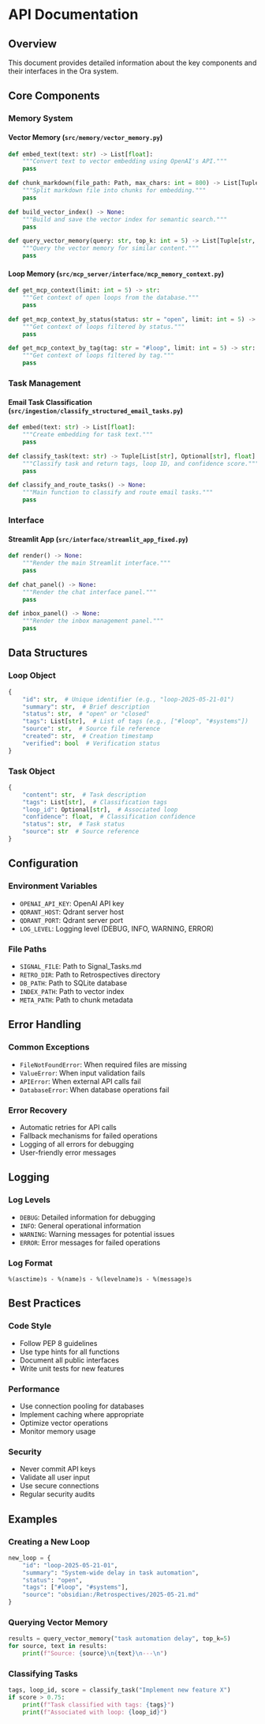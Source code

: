 # API Documentation

## Overview
This document provides detailed information about the key components and their interfaces in the Ora system.

## Core Components

### Memory System

#### Vector Memory (`src/memory/vector_memory.py`)
```python
def embed_text(text: str) -> List[float]:
    """Convert text to vector embedding using OpenAI's API."""
    pass

def chunk_markdown(file_path: Path, max_chars: int = 800) -> List[Tuple[str, str]]:
    """Split markdown file into chunks for embedding."""
    pass

def build_vector_index() -> None:
    """Build and save the vector index for semantic search."""
    pass

def query_vector_memory(query: str, top_k: int = 5) -> List[Tuple[str, str]]:
    """Query the vector memory for similar content."""
    pass
```

#### Loop Memory (`src/mcp_server/interface/mcp_memory_context.py`)
```python
def get_mcp_context(limit: int = 5) -> str:
    """Get context of open loops from the database."""
    pass

def get_mcp_context_by_status(status: str = "open", limit: int = 5) -> str:
    """Get context of loops filtered by status."""
    pass

def get_mcp_context_by_tag(tag: str = "#loop", limit: int = 5) -> str:
    """Get context of loops filtered by tag."""
    pass
```

### Task Management

#### Email Task Classification (`src/ingestion/classify_structured_email_tasks.py`)
```python
def embed(text: str) -> List[float]:
    """Create embedding for task text."""
    pass

def classify_task(text: str) -> Tuple[List[str], Optional[str], float]:
    """Classify task and return tags, loop ID, and confidence score."""
    pass

def classify_and_route_tasks() -> None:
    """Main function to classify and route email tasks."""
    pass
```

### Interface

#### Streamlit App (`src/interface/streamlit_app_fixed.py`)
```python
def render() -> None:
    """Render the main Streamlit interface."""
    pass

def chat_panel() -> None:
    """Render the chat interface panel."""
    pass

def inbox_panel() -> None:
    """Render the inbox management panel."""
    pass
```

## Data Structures

### Loop Object
```python
{
    "id": str,  # Unique identifier (e.g., "loop-2025-05-21-01")
    "summary": str,  # Brief description
    "status": str,  # "open" or "closed"
    "tags": List[str],  # List of tags (e.g., ["#loop", "#systems"])
    "source": str,  # Source file reference
    "created": str,  # Creation timestamp
    "verified": bool  # Verification status
}
```

### Task Object
```python
{
    "content": str,  # Task description
    "tags": List[str],  # Classification tags
    "loop_id": Optional[str],  # Associated loop
    "confidence": float,  # Classification confidence
    "status": str,  # Task status
    "source": str  # Source reference
}
```

## Configuration

### Environment Variables
- `OPENAI_API_KEY`: OpenAI API key
- `QDRANT_HOST`: Qdrant server host
- `QDRANT_PORT`: Qdrant server port
- `LOG_LEVEL`: Logging level (DEBUG, INFO, WARNING, ERROR)

### File Paths
- `SIGNAL_FILE`: Path to Signal_Tasks.md
- `RETRO_DIR`: Path to Retrospectives directory
- `DB_PATH`: Path to SQLite database
- `INDEX_PATH`: Path to vector index
- `META_PATH`: Path to chunk metadata

## Error Handling

### Common Exceptions
- `FileNotFoundError`: When required files are missing
- `ValueError`: When input validation fails
- `APIError`: When external API calls fail
- `DatabaseError`: When database operations fail

### Error Recovery
- Automatic retries for API calls
- Fallback mechanisms for failed operations
- Logging of all errors for debugging
- User-friendly error messages

## Logging

### Log Levels
- `DEBUG`: Detailed information for debugging
- `INFO`: General operational information
- `WARNING`: Warning messages for potential issues
- `ERROR`: Error messages for failed operations

### Log Format
```
%(asctime)s - %(name)s - %(levelname)s - %(message)s
```

## Best Practices

### Code Style
- Follow PEP 8 guidelines
- Use type hints for all functions
- Document all public interfaces
- Write unit tests for new features

### Performance
- Use connection pooling for databases
- Implement caching where appropriate
- Optimize vector operations
- Monitor memory usage

### Security
- Never commit API keys
- Validate all user input
- Use secure connections
- Regular security audits

## Examples

### Creating a New Loop
```python
new_loop = {
    "id": "loop-2025-05-21-01",
    "summary": "System-wide delay in task automation",
    "status": "open",
    "tags": ["#loop", "#systems"],
    "source": "obsidian:/Retrospectives/2025-05-21.md"
}
```

### Querying Vector Memory
```python
results = query_vector_memory("task automation delay", top_k=5)
for source, text in results:
    print(f"Source: {source}\n{text}\n---\n")
```

### Classifying Tasks
```python
tags, loop_id, score = classify_task("Implement new feature X")
if score > 0.75:
    print(f"Task classified with tags: {tags}")
    print(f"Associated with loop: {loop_id}")
``` 